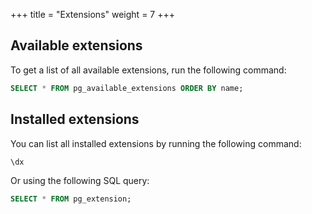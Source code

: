 +++
title = "Extensions"
weight = 7
+++

## Available extensions

To get a list of all available extensions, run the following command:

```sql
SELECT * FROM pg_available_extensions ORDER BY name;
```

## Installed extensions

You can list all installed extensions by running the following command:

```sql
\dx
```

Or using the following SQL query:

```sql
SELECT * FROM pg_extension;
```
